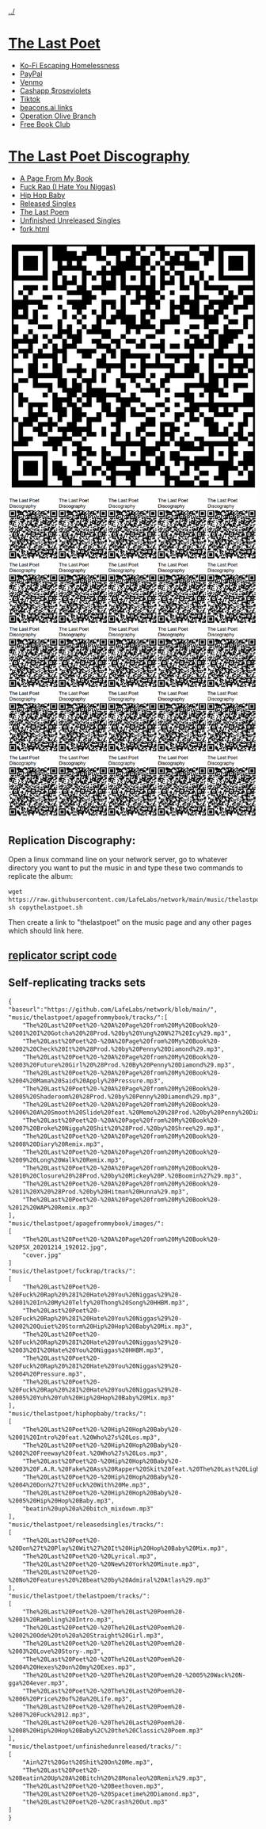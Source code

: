 [../](../)

# [The Last Poet](http://localhost/music/thelastpoet/)

 - [Ko-Fi Escaping Homelessness](http://ko-fi.com/thelastpoet)
 - [PayPal](http://paypal.me/roseviolets)
 - [Venmo](http://venmo.com/apathykathy)
 - [Cashapp $roseviolets](http://cash.app/roseviolets)
 - [Tiktok](https://www.tiktok.com/@thelastpoet/)
 - [beacons.ai links](https://beacons.ai/thelastpoet)
 - [Operation Olive Branch](https://docs.google.com/spreadsheets/u/0/d/1vtMLLOzuc6GpkFySyVtKQOY2j-Vvg0UsChMCFst_WLA/edit?pli=1)
 - [Free Book Club](https://drive.google.com/drive/folders/1fyo9fQScX5IQYqsEzx3kl4qnY4jbNdSy?usp=drive_link)

# [The Last Poet Discography](https://github.com/LafeLabs/network/tree/main/music/thelastpoet)

 - [A Page From My Book](apagefrommybook/)
 - [Fuck Rap (I Hate You Niggas)](fuckrap/)
 - [Hip Hop Baby](hiphopbaby/)
 - [Released Singles](releasedsingles/)
 - [The Last Poem](thelastpoem/)
 - [Unfinished Unreleased Singles](unfinishedunreleased/)
 - [fork.html](fork.html)

![qr code](https://raw.githubusercontent.com/LafeLabs/network/main/music/thelastpoet/qrcode.png)
![page of qr codes](https://raw.githubusercontent.com/LafeLabs/network/main/music/thelastpoet/qrcode-page.png)


## Replication Discography:

Open a linux command line on your network server, go to whatever directory you want to put the music in and type these two commands to replicate the album:

```
wget https://raw.githubusercontent.com/LafeLabs/network/main/music/thelastpoet/copythelastpoet.sh
sh copythelastpoet.sh
```
Then create a link to "thelastpoet" on the music page and any other pages which should link here.

## [replicator script code](https://github.com/LafeLabs/network/blob/main/music/thelastpoet/copythelastpoet.sh)


## Self-replicating tracks sets



```
{
"baseurl":"https://github.com/LafeLabs/network/blob/main/",
"music/thelastpoet/apagefrommybook/tracks/":[
    "The%20Last%20Poet%20-%20A%20Page%20from%20My%20Book%20-%2001%20I%20Gotcha%20%28Prod.%20by%20Yung%20N%27%20Icy%29.mp3",
    "The%20Last%20Poet%20-%20A%20Page%20from%20My%20Book%20-%2002%20Check%20It%20%28Prod.%20by%20Penny%20Diamond%29.mp3",
    "The%20Last%20Poet%20-%20A%20Page%20from%20My%20Book%20-%2003%20Future%20Girl%20%28Prod.%20By%20Penny%20Diamond%29.mp3",
    "The%20Last%20Poet%20-%20A%20Page%20from%20My%20Book%20-%2004%20Mama%20Said%20Apply%20Pressure.mp3",
    "The%20Last%20Poet%20-%20A%20Page%20from%20My%20Book%20-%2005%20Shaderoom%20%28Prod.%20by%20Penny%20Diamond%29.mp3",
    "The%20Last%20Poet%20-%20A%20Page%20from%20My%20Book%20-%2006%20A%20Smooth%20Slide%20feat.%20Memo%20%28Prod.%20by%20Penny%20Diamond%29.mp3",
    "The%20Last%20Poet%20-%20A%20Page%20from%20My%20Book%20-%2007%20Broke%20Nigga%20Shit%20%28Prod.%20by%20Shree%29.mp3",
    "The%20Last%20Poet%20-%20A%20Page%20from%20My%20Book%20-%2008%20Diary%20Remix.mp3",
    "The%20Last%20Poet%20-%20A%20Page%20from%20My%20Book%20-%2009%20Long%20Walk%20Remix.mp3",
    "The%20Last%20Poet%20-%20A%20Page%20from%20My%20Book%20-%2010%20Closure%20%28Prod.%20by%20Mickey%20P.%20Boomin%27%29.mp3",
    "The%20Last%20Poet%20-%20A%20Page%20from%20My%20Book%20-%2011%20X%20%28Prod.%20by%20Hitman%20Hunna%29.mp3",
    "The%20Last%20Poet%20-%20A%20Page%20from%20My%20Book%20-%2012%20WAP%20Remix.mp3"
],
"music/thelastpoet/apagefrommybook/images/":
[
    "The%20Last%20Poet%20-%20A%20Page%20from%20My%20Book%20-%20PSX_20201214_192012.jpg",
    "cover.jpg"
]
"music/thelastpoet/fuckrap/tracks/":
[
    "The%20Last%20Poet%20-%20Fuck%20Rap%20%28I%20Hate%20You%20Niggas%29%20-%2001%20In%20My%20Telfy%20Thong%20Song%20HHBM.mp3",
    "The%20Last%20Poet%20-%20Fuck%20Rap%20%28I%20Hate%20You%20Niggas%29%20-%2002%20Quiet%20Storm%20Hip%20Hop%20Baby%20Mix.mp3",
    "The%20Last%20Poet%20-%20Fuck%20Rap%20%28I%20Hate%20You%20Niggas%29%20-%2003%20I%20Hate%20You%20Niggas%20HHBM.mp3",
    "The%20Last%20Poet%20-%20Fuck%20Rap%20%28I%20Hate%20You%20Niggas%29%20-%2004%20Pressure.mp3",
    "The%20Last%20Poet%20-%20Fuck%20Rap%20%28I%20Hate%20You%20Niggas%29%20-%2005%20Yuh%20Yuh%20Hip%20Hop%20Baby%20Mix.mp3"
],
"music/thelastpoet/hiphopbaby/tracks/":
[
    "The%20Last%20Poet%20-%20Hip%20Hop%20Baby%20-%2001%20Intro%20feat.%20Who%27s%20Los.mp3",
    "The%20Last%20Poet%20-%20Hip%20Hop%20Baby%20-%2002%20Freeway%20feat.%20Who%27s%20Los.mp3",
    "The%20Last%20Poet%20-%20Hip%20Hop%20Baby%20-%2003%20F.A.R.%20Fake%20Ass%20Rapper%20Skit%20feat.%20The%20Last%20Lightskin.mp3",
    "The%20Last%20Poet%20-%20Hip%20Hop%20Baby%20-%2004%20Don%27t%20Fuck%20With%20Me.mp3",
    "The%20Last%20Poet%20-%20Hip%20Hop%20Baby%20-%2005%20Hip%20Hop%20Baby.mp3",
    "beatin%20up%20a%20bitch_mixdown.mp3"
],
"music/thelastpoet/releasedsingles/tracks/":
[
    "The%20Last%20Poet%20-%20Don%27t%20Play%20Wit%27%20It%20Hip%20Hop%20Baby%20Mix.mp3",
    "The%20Last%20Poet%20-%20Lyrical.mp3",
    "The%20Last%20Poet%20-%20New%20York%20Minute.mp3",
    "The%20Last%20Poet%20-%20No%20Features%20%28beat%20by%20Admiral%20Atlas%29.mp3"
],
"music/thelastpoet/thelastpoem/tracks/":
[
    "The%20Last%20Poet%20-%20The%20Last%20Poem%20-%2001%20Rambling%20Intro.mp3",
    "The%20Last%20Poet%20-%20The%20Last%20Poem%20-%2002%20Ode%20to%20a%20Straight%20Girl.mp3",
    "The%20Last%20Poet%20-%20The%20Last%20Poem%20-%2003%20Love%20Story-.mp3",
    "The%20Last%20Poet%20-%20The%20Last%20Poem%20-%2004%20Hexes%20on%20my%20Exes.mp3",
    "The%20Last%20Poet%20-%20The%20Last%20Poem%20-%2005%20Wack%20N-gga%204ever.mp3",
    "The%20Last%20Poet%20-%20The%20Last%20Poem%20-%2006%20Price%20of%20a%20Life.mp3",
    "The%20Last%20Poet%20-%20The%20Last%20Poem%20-%2007%20Fuck%2012.mp3",
    "The%20Last%20Poet%20-%20The%20Last%20Poem%20-%2008%20Hip%20Hop%20Baby%2C%20the%20Classic%20Poem.mp3"
],
"music/thelastpoet/unfinishedunreleased/tracks/":
[
    "Ain%27t%20Got%20Shit%20On%20Me.mp3",
    "The%20Last%20Poet%20-%20Beatin%20Up%20A%20Bitch%20%28Monaleo%20Remix%29.mp3",
    "The%20Last%20Poet%20-%20Beethoven.mp3",
    "The%20Last%20Poet%20-%20Spacetime%20Diamond.mp3",
    "the%20Last%20Poet%20-%20Crash%20Out.mp3"
]
}
```





















